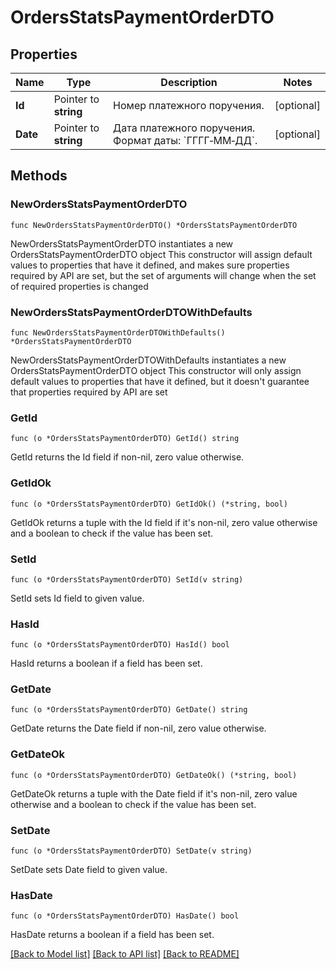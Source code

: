 # OrdersStatsPaymentOrderDTO

## Properties

Name | Type | Description | Notes
------------ | ------------- | ------------- | -------------
**Id** | Pointer to **string** | Номер платежного поручения. | [optional] 
**Date** | Pointer to **string** | Дата платежного поручения. Формат даты: &#x60;ГГГГ‑ММ‑ДД&#x60;.  | [optional] 

## Methods

### NewOrdersStatsPaymentOrderDTO

`func NewOrdersStatsPaymentOrderDTO() *OrdersStatsPaymentOrderDTO`

NewOrdersStatsPaymentOrderDTO instantiates a new OrdersStatsPaymentOrderDTO object
This constructor will assign default values to properties that have it defined,
and makes sure properties required by API are set, but the set of arguments
will change when the set of required properties is changed

### NewOrdersStatsPaymentOrderDTOWithDefaults

`func NewOrdersStatsPaymentOrderDTOWithDefaults() *OrdersStatsPaymentOrderDTO`

NewOrdersStatsPaymentOrderDTOWithDefaults instantiates a new OrdersStatsPaymentOrderDTO object
This constructor will only assign default values to properties that have it defined,
but it doesn't guarantee that properties required by API are set

### GetId

`func (o *OrdersStatsPaymentOrderDTO) GetId() string`

GetId returns the Id field if non-nil, zero value otherwise.

### GetIdOk

`func (o *OrdersStatsPaymentOrderDTO) GetIdOk() (*string, bool)`

GetIdOk returns a tuple with the Id field if it's non-nil, zero value otherwise
and a boolean to check if the value has been set.

### SetId

`func (o *OrdersStatsPaymentOrderDTO) SetId(v string)`

SetId sets Id field to given value.

### HasId

`func (o *OrdersStatsPaymentOrderDTO) HasId() bool`

HasId returns a boolean if a field has been set.

### GetDate

`func (o *OrdersStatsPaymentOrderDTO) GetDate() string`

GetDate returns the Date field if non-nil, zero value otherwise.

### GetDateOk

`func (o *OrdersStatsPaymentOrderDTO) GetDateOk() (*string, bool)`

GetDateOk returns a tuple with the Date field if it's non-nil, zero value otherwise
and a boolean to check if the value has been set.

### SetDate

`func (o *OrdersStatsPaymentOrderDTO) SetDate(v string)`

SetDate sets Date field to given value.

### HasDate

`func (o *OrdersStatsPaymentOrderDTO) HasDate() bool`

HasDate returns a boolean if a field has been set.


[[Back to Model list]](../README.md#documentation-for-models) [[Back to API list]](../README.md#documentation-for-api-endpoints) [[Back to README]](../README.md)


